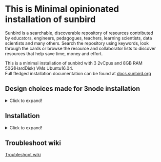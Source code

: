 # This is Minimal opinionated installation of sunbird

Sunbird is a searchable, discoverable repository of resources contributed by educators, engineers, pedagogues, teachers, learning scientists, data scientists and many others. Search the repository using keywords, look through the cards or browse the resource and collaborator lists to discover resources that help save time, money and effort.

This is a minimal installation of sunbird with 3 2vCpus and 8GB RAM 50G(HardDisk) VMs Ubuntu16.04.  
Full fledged installation documentation can be found at [docs.sunbird.org](http://docs.sunbird.org)  


## Design choices made for 3node installation
<details>
<summary>Click to expand!</summary>  
  
#### Sunbird Componants:

1. Core - all containerized services
2. DBs - all databases
3. KP - Knowledge platform

#### Infrastructure required.

Three 2vCpus 8GB(RAM) VMs 50G(HardDisk)

#### What's happening in the script

1. Create a single node kubernetes cluster
   - you can access via `kubectl` from the VM
   - optional you can enable rancher admin dashboard
2. Create databases on the second VM
   - Cassandra
   - Elastic Search
   - Postgres
   - Neo4j
3. Create KP services on the third
   - Learning service
   - Search service

</details>

## Installation

<details>
<summary>Click to expand!</summary>  

### Installation Steps
1. Create 3vms(**Core VM should have a public ip, and 80,443,8443 exposed to internet**) of 2core(CPU) 8GB(RAM) 50GB(HardDisk) of Ubuntu16.04
2. Create Azure storage account with one public container named `content`
3. ssh into Core VM and do the following steps
    > Note: The user should have password less sudo access to all VMs
    1. Create a key file `vim ~/deployer.pem` which can ssh into all nodes.
    2. `git clone https://github.com/project-sunbird/sunbird-devops -b 3node`
    3. Open `sunbird-devops/deploy/3node.vars` and update the variables
    > It is advised to run the installation script in tmux session, as if the network is bad, installation may get interrupted.
    For starting a tmux session, `tmux` and once the installation starts `ctrl+b then d` will detach the session.  
    You can attach the session back with `tmux a`
    4. cd sunbird-devops/deploy && bash -x install.sh | tee -a ~/sunbird.log
 
**example inventory segregation**

| module | application | ip       |
|--------|-------------|----------|
| Core   | kubernetes  | 10.1.4.4 |
|        | keycloak    |          |
| DBs    | Cassandra   | 10.1.4.5 |
|        | Neo4j       |          |
|        | postgres    |          |
|        | redis       |          |
| KP     | learning    | 10.1.4.6 |
|        | search      |          |
|        | ES          |          |
|        | Kafka       |          |

</details>

## Troubleshoot wiki
[Troubleshoot wiki](3node.troubleshoot.md)

